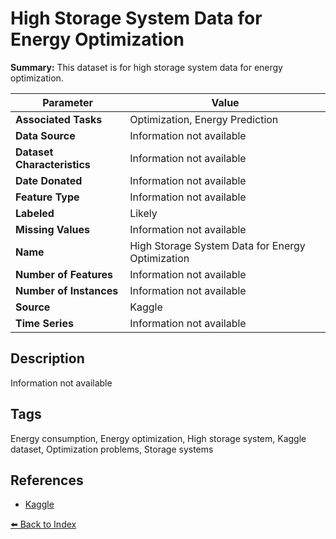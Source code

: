 # High Storage System Data for Energy Optimization

**Summary:** This dataset is for high storage system data for energy optimization.

| Parameter | Value |
| --- | --- |
| **Associated Tasks** | Optimization, Energy Prediction |
| **Data Source** | Information not available |
| **Dataset Characteristics** | Information not available |
| **Date Donated** | Information not available |
| **Feature Type** | Information not available |
| **Labeled** | Likely |
| **Missing Values** | Information not available |
| **Name** | High Storage System Data for Energy Optimization |
| **Number of Features** | Information not available |
| **Number of Instances** | Information not available |
| **Source** | Kaggle |
| **Time Series** | Information not available |

## Description

Information not available

## Tags

Energy consumption, Energy optimization, High storage system, Kaggle dataset, Optimization problems, Storage systems

## References

- [Kaggle](https://www.kaggle.com/datasets/inIT-OWL/high-storage-system-data-for-energy-optimization)

[⬅️ Back to Index](../README.md)
